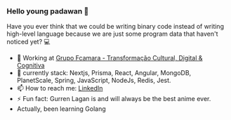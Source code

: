 ### Hello young padawan 👋

Have you ever think that we could be writing binary code instead of writing high-level language because we are just some program data that haven't noticed yet? :computer:

- :briefcase: Working at [Grupo Fcamara - Transformação Cultural, Digital & Cognitiva](https://www.fcamara.com.br/)
- 🌱 currently stack: Nextjs, Prisma, React, Angular, MongoDB, PlanetScale, Spring, JavaScript, NodeJs, Redis, Jest.    
- 📫 How to reach me: [LinkedIn](http://linkedin.com.br/in/kevynfaria)  
- ⚡ Fun fact: Gurren Lagan is and will always be the best anime ever.
- Actually, been learning Golang
<!--
**kevynfg/kevynfg** is a ✨ _special_ ✨ repository because its `README.md` (this file) appears on your GitHub profile.

Here are some ideas to get you started:


- 👯 I’m looking to collaborate on ...
- 🤔 I’m looking for help with ...
- 💬 Ask me about ...
- 📫 How to reach me: ...
- 😄 Pronouns: ...
- ⚡ Fun fact: ...
-->
